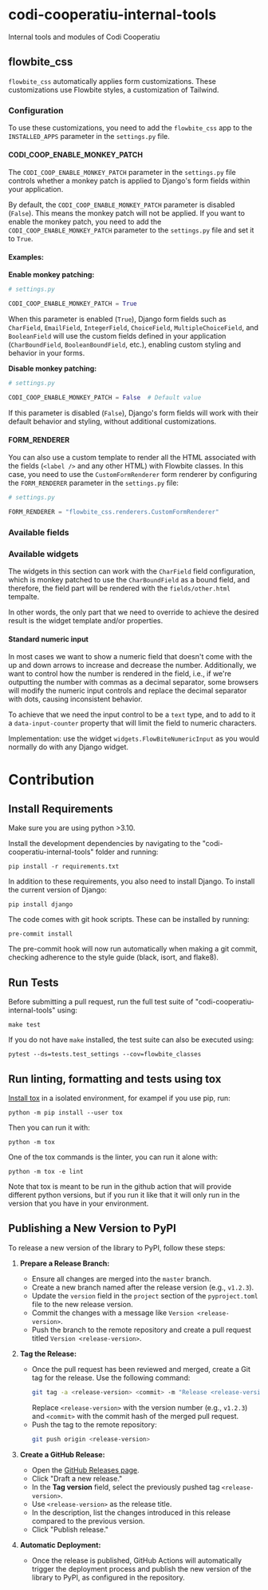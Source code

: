 # codi-cooperatiu-internal-tools

Internal tools and modules of Codi Cooperatiu

## flowbite_css

`flowbite_css` automatically applies form customizations. These customizations use Flowbite styles, a customization of Tailwind.

### Configuration

To use these customizations, you need to add the `flowbite_css` app to the `INSTALLED_APPS` parameter in the `settings.py` file.

#### CODI_COOP_ENABLE_MONKEY_PATCH

The `CODI_COOP_ENABLE_MONKEY_PATCH` parameter in the `settings.py` file controls whether a monkey patch is applied to Django's form fields within your application.

By default, the `CODI_COOP_ENABLE_MONKEY_PATCH` parameter is disabled (`False`). This means the monkey patch will not be applied. If you want to enable the monkey patch, you need to add the `CODI_COOP_ENABLE_MONKEY_PATCH` parameter to the `settings.py` file and set it to `True`.

#### Examples:

**Enable monkey patching:**

```python
# settings.py

CODI_COOP_ENABLE_MONKEY_PATCH = True
```

When this parameter is enabled (`True`), Django form fields such as `CharField`, `EmailField`, `IntegerField`, `ChoiceField`, `MultipleChoiceField`, and `BooleanField` will use the custom fields defined in your application (`CharBoundField`, `BooleanBoundField`, etc.), enabling custom styling and behavior in your forms.

**Disable monkey patching:**

```python
# settings.py

CODI_COOP_ENABLE_MONKEY_PATCH = False  # Default value
```

If this parameter is disabled (`False`), Django's form fields will work with their default behavior and styling, without additional customizations.

#### FORM_RENDERER

You can also use a custom template to render all the HTML associated with the fields (`<label />` and any other HTML) with Flowbite classes. In this case, you need to use the `CustomFormRenderer` form renderer by configuring the `FORM_RENDERER` parameter in the `settings.py` file:

```python
# settings.py

FORM_RENDERER = "flowbite_css.renderers.CustomFormRenderer"
```

### Available fields

### Available widgets

The widgets in this section can work with the `CharField` field configuration, 
which is monkey patched to use the `CharBoundField` as a bound field, and 
therefore, the field part will be rendered with the `fields/other.html` tempalte.

In other words, the only part that we need to override to achieve the desired
result is the widget template and/or properties.

#### Standard numeric input

In most cases we want to show a numeric field that doesn't come with the up and
down arrows to increase and decrease the number.
Additionally, we want to control how the number is rendered in the field, i.e.,
if we're outputting the number with commas as a decimal separator, some browsers
will modify the numeric input controls and replace the decimal separator with
dots, causing inconsistent behavior.

To achieve that we need the input control to be a `text` type, and to add to it
a `data-input-counter` property that will limit the field to numeric characters.

Implementation: use the widget `widgets.FlowBiteNumericInput` as you would
normally do with any Django widget.

# Contribution

## Install Requirements

Make sure you are using python >3.10.

Install the development dependencies by navigating to the "codi-cooperatiu-internal-tools" folder and running:

```commandline
pip install -r requirements.txt
```

In addition to these requirements, you also need to install Django. To install the current version of Django:

```commandline
pip install django
```

The code comes with git hook scripts. These can be installed by running:

```commandline
pre-commit install
```

The pre-commit hook will now run automatically when making a git commit, checking adherence to the style guide (black, isort, and flake8).

## Run Tests

Before submitting a pull request, run the full test suite of "codi-cooperatiu-internal-tools" using:

```commandline
make test
```

If you do not have `make` installed, the test suite can also be executed using:

```commandline
pytest --ds=tests.test_settings --cov=flowbite_classes
```

## Run linting, formatting and tests using tox

[Install tox](https://tox.wiki/en/4.23.2/installation.html) in a isolated
environment, for exampel if you use pip, run:

```commandline
python -m pip install --user tox
```

Then you can run it with:

```commandline
python -m tox
```

One of the tox commands is the linter, you can run it alone with:

```commandline
python -m tox -e lint
```

Note that tox is meant to be run in the github action that will provide different
python versions, but if you run it like that it will only run in the version
that you have in your environment.

## Publishing a New Version to PyPI

To release a new version of the library to PyPI, follow these steps:

1. **Prepare a Release Branch:**
   - Ensure all changes are merged into the `master` branch.
   - Create a new branch named after the release version (e.g., `v1.2.3`).
   - Update the `version` field in the `project` section of the `pyproject.toml` file to the new release version.
   - Commit the changes with a message like `Version <release-version>`.
   - Push the branch to the remote repository and create a pull request titled `Version <release-version>`.

2. **Tag the Release:**
   - Once the pull request has been reviewed and merged, create a Git tag for the release. Use the following command:
     ```bash
     git tag -a <release-version> <commit> -m "Release <release-version>"
     ```
     Replace `<release-version>` with the version number (e.g., `v1.2.3`) and `<commit>` with the commit hash of the merged pull request.
   - Push the tag to the remote repository:
     ```bash
     git push origin <release-version>
     ```

3. **Create a GitHub Release:**
   - Open the [GitHub Releases page](https://docs.github.com/en/repositories/releasing-projects-on-github/managing-releases-in-a-repository#creating-a-release).
   - Click "Draft a new release."
   - In the **Tag version** field, select the previously pushed tag `<release-version>`.
   - Use `<release-version>` as the release title.
   - In the description, list the changes introduced in this release compared to the previous version.
   - Click "Publish release."

4. **Automatic Deployment:**
   - Once the release is published, GitHub Actions will automatically trigger the deployment process and publish the new version of the library to PyPI, as configured in the repository.
